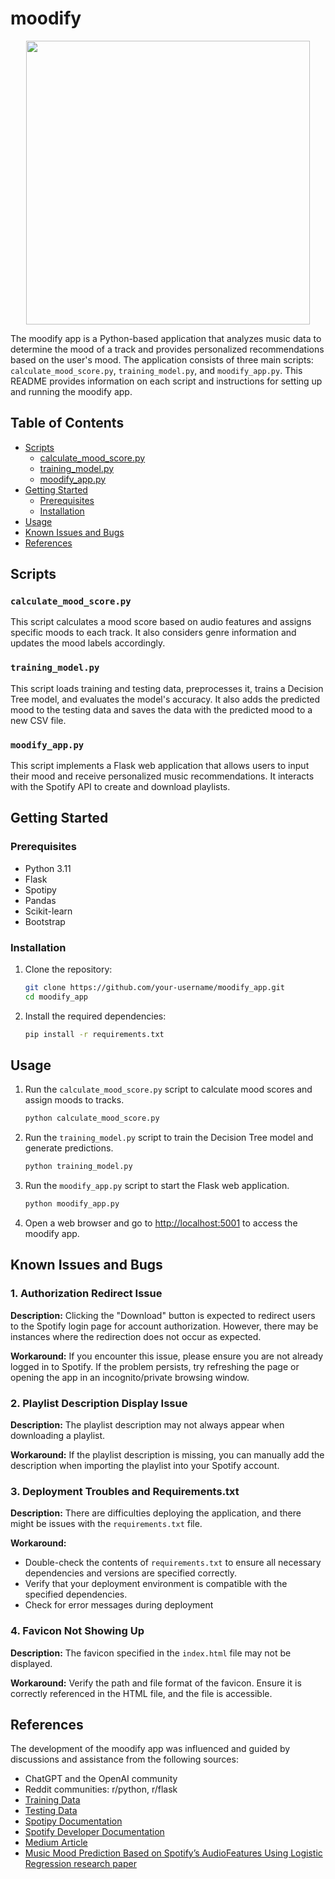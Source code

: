 # moodify

<p align="center">
  <img width="454" src="https://github.com/hemmanuel5/moodify_app/assets/126534510/0cf69ec4-65a2-4981-8f64-a4f92ac21584">
</p>

The moodify app is a Python-based application that analyzes music data to determine the mood of a track and provides personalized recommendations based on the user's mood. The application consists of three main scripts: `calculate_mood_score.py`, `training_model.py`, and `moodify_app.py`. This README provides information on each script and instructions for setting up and running the moodify app.

## Table of Contents
- [Scripts](#scripts)
  - [calculate_mood_score.py](#calculate_mood_scorepy)
  - [training_model.py](#training_modelpy)
  - [moodify_app.py](#moodify_apppy)
- [Getting Started](#getting-started)
  - [Prerequisites](#prerequisites)
  - [Installation](#installation)
- [Usage](#usage)
- [Known Issues and Bugs](#known-issues-and-bugs)
- [References](#references)

## Scripts

### `calculate_mood_score.py`

This script calculates a mood score based on audio features and assigns specific moods to each track. It also considers genre information and updates the mood labels accordingly.

### `training_model.py`

This script loads training and testing data, preprocesses it, trains a Decision Tree model, and evaluates the model's accuracy. It also adds the predicted mood to the testing data and saves the data with the predicted mood to a new CSV file.

### `moodify_app.py`

This script implements a Flask web application that allows users to input their mood and receive personalized music recommendations. It interacts with the Spotify API to create and download playlists.


## Getting Started

### Prerequisites

- Python 3.11
- Flask
- Spotipy
- Pandas
- Scikit-learn
- Bootstrap

### Installation

1. Clone the repository:

   ```bash
   git clone https://github.com/your-username/moodify_app.git
   cd moodify_app
   ```

2. Install the required dependencies:

   ```bash
   pip install -r requirements.txt
   ```

## Usage

1. Run the `calculate_mood_score.py` script to calculate mood scores and assign moods to tracks.

   ```bash
   python calculate_mood_score.py
   ```

2. Run the `training_model.py` script to train the Decision Tree model and generate predictions.

   ```bash
   python training_model.py
   ```

3. Run the `moodify_app.py` script to start the Flask web application.

   ```bash
   python moodify_app.py
   ```

4. Open a web browser and go to [http://localhost:5001](http://localhost:5001) to access the moodify app.


## Known Issues and Bugs

### 1. Authorization Redirect Issue

**Description:**
Clicking the "Download" button is expected to redirect users to the Spotify login page for account authorization. However, there may be instances where the redirection does not occur as expected.

**Workaround:**
If you encounter this issue, please ensure you are not already logged in to Spotify. If the problem persists, try refreshing the page or opening the app in an incognito/private browsing window.

### 2. Playlist Description Display Issue

**Description:**
The playlist description may not always appear when downloading a playlist.

**Workaround:**
If the playlist description is missing, you can manually add the description when importing the playlist into your Spotify account.

### 3. Deployment Troubles and Requirements.txt

**Description:** 
There are difficulties deploying the application, and there might be issues with the `requirements.txt` file.

**Workaround:**
  - Double-check the contents of `requirements.txt` to ensure all necessary dependencies and versions are specified correctly.
  - Verify that your deployment environment is compatible with the specified dependencies.
  - Check for error messages during deployment

### 4. Favicon Not Showing Up

**Description:** The favicon specified in the `index.html` file may not be displayed.

**Workaround:** Verify the path and file format of the favicon. Ensure it is correctly referenced in the HTML file, and the file is accessible.


## References

The development of the moodify app was influenced and guided by discussions and assistance from the following sources:

- ChatGPT and the OpenAI community
- Reddit communities: r/python, r/flask
- [Training Data](https://huggingface.co/datasets/maharshipandya/spotify-tracks-dataset)
- [Testing Data](https://www.kaggle.com/code/vatsalmavani/music-recommendation-system-using-spotify-dataset/input)
- [Spotipy Documentation](https://spotipy.readthedocs.io/en/2.22.1/#api-reference)
- [Spotify Developer Documentation](https://developer.spotify.com/documentation/web-api)
- [Medium Article](https://towardsdatascience.com/build-your-first-mood-based-music-recommendation-system-in-python-26a427308d96)
- [Music Mood Prediction Based on Spotify’s AudioFeatures Using Logistic Regression research paper](https://www.researchgate.net/publication/370450676_Music_Mood_Prediction_Based_on_Spotify's_Audio_Features_Using_Logistic_Regression)
  

